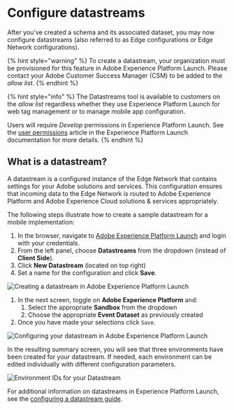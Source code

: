 # Configure datastreams

After you've created a schema and its associated dataset, you may now configure datastreams \(also referred to as Edge configurations or Edge Network configurations\).

{% hint style="warning" %}
To create a datastream, your organization must be provisioned for this feature in Adobe Experience Platform Launch. Please contact your Adobe Customer Success Manager \(CSM\) to be added to the _allow list_.
{% endhint %}

{% hint style="info" %}
The Datastreams tool is available to customers on the _allow list_ regardless whether they use Experience Platform Launch for web tag management or to manage mobile app configuration.

Users will require _Develop_ permissions in Experience Platform Launch. See the [user permissions](https://docs.adobe.com/content/help/en/launch/using/reference/admin/user-permissions.html) article in the Experience Platform Launch documentation for more details.
{% endhint %}

## What is a datastream?

A datastream is a configured instance of the Edge Network that contains settings for your Adobe solutions and services. This configuration ensures that incoming data to the Edge Network is routed to Adobe Experience Platform and Adobe Experience Cloud solutions & services appropriately.

The following steps illustrate how to create a sample datastream for a mobile implementation:

1. In the browser, navigate to [Adobe Experience Platform Launch](https://experience.adobe.com/launch) and login with your credentials.
2. From the left panel, choose **Datastreams** from the dropdown \(instead of **Client Side**\).
3. Click **New Datastream** \(located on top right\)
4. Set a name for the configuration and click **Save**.

![Creating a datastream in Adobe Experience Platform Launch](https://github.com/Adobe-Marketing-Cloud/aep-sdks-documentation/tree/5fd970061cf67de43ebef7c58bf343dcdcb882c6/.gitbook/assets/create-a-datastream.png)

1. In the next screen, toggle on **Adobe Experience Platform** and:
   1. Select the appropriate **Sandbox** from the dropdown
   2. Choose the appropriate **Event Dataset** as previously created
2. Once you have made your selections click `Save`.

![Configuring your datastream in Adobe Experience Platform Launch](https://github.com/Adobe-Marketing-Cloud/aep-sdks-documentation/tree/5fd970061cf67de43ebef7c58bf343dcdcb882c6/.gitbook/assets/create-an-environment.png)

In the resulting summary screen, you will see that three environments have been created for your datastream. If needed, each environment can be edited individually with different configuration parameters.

![Environment IDs for your Datastream](../.gitbook/assets/screen-shot-2021-02-02-at-12.45.55-pm.png)

For additional information on datastreams in Experience Platform Launch, see the [configuring a datastream guide](https://experienceleague.adobe.com/docs/experience-platform/edge/fundamentals/datastreams.html).

